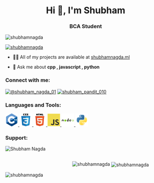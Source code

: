 <h1 align="center">Hi 👋, I'm Shubham</h1>
<h3 align="center">BCA Student</h3>

<p align="left"> <img src="https://komarev.com/ghpvc/?username=shubhamnagda&label=Profile%20views&color=0e75b6&style=flat" alt="shubhamnagda" /> </p>

<p align="left"> <a href="https://github.com/ryo-ma/github-profile-trophy"><img src="https://github-profile-trophy.vercel.app/?username=shubhamnagda" alt="shubhamnagda" /></a> </p>

- 👨‍💻 All of my projects are available at [shubhamnagda.ml](shubhamnagda.ml)

- 💬 Ask me about **cpp , javascript , python**

<h3 align="left">Connect with me:</h3>
<p align="left">
<a href="https://twitter.com/@shubham_nagda01" target="blank"><img align="center" src="https://raw.githubusercontent.com/rahuldkjain/github-profile-readme-generator/master/src/images/icons/Social/twitter.svg" alt="@shubham_nagda_01" height="30" width="40" /></a>
<a href="https://instagram.com/shubham_pandit_010" target="blank"><img align="center" src="https://raw.githubusercontent.com/rahuldkjain/github-profile-readme-generator/master/src/images/icons/Social/instagram.svg" alt="shubham_pandit_010" height="30" width="40" /></a>
</p>

<h3 align="left">Languages and Tools:</h3>
<p align="left"> <a href="https://www.w3schools.com/cpp/" target="_blank" rel="noreferrer"> <img src="https://raw.githubusercontent.com/devicons/devicon/master/icons/cplusplus/cplusplus-original.svg" alt="cplusplus" width="40" height="40"/> </a> <a href="https://www.w3schools.com/css/" target="_blank" rel="noreferrer"> <img src="https://raw.githubusercontent.com/devicons/devicon/master/icons/css3/css3-original-wordmark.svg" alt="css3" width="40" height="40"/> </a> <a href="https://www.w3.org/html/" target="_blank" rel="noreferrer"> <img src="https://raw.githubusercontent.com/devicons/devicon/master/icons/html5/html5-original-wordmark.svg" alt="html5" width="40" height="40"/> </a> <a href="https://developer.mozilla.org/en-US/docs/Web/JavaScript" target="_blank" rel="noreferrer"> <img src="https://raw.githubusercontent.com/devicons/devicon/master/icons/javascript/javascript-original.svg" alt="javascript" width="40" height="40"/> </a> <a href="https://nodejs.org" target="_blank" rel="noreferrer"> <img src="https://raw.githubusercontent.com/devicons/devicon/master/icons/nodejs/nodejs-original-wordmark.svg" alt="nodejs" width="40" height="40"/> </a> <a href="https://www.python.org" target="_blank" rel="noreferrer"> <img src="https://raw.githubusercontent.com/devicons/devicon/master/icons/python/python-original.svg" alt="python" width="40" height="40"/> </a> </p>

<h3 align="left">Support:</h3>
<p><a href="https://www.buymeacoffee.com/shubhamnagk"> <img align="left" src="https://cdn.buymeacoffee.com/buttons/v2/default-yellow.png" height="50" width="210" alt="Shubham Nagda" /></a></p><br><br>

<p><img align="left" src="https://github-readme-stats.vercel.app/api/top-langs?username=shubhamnagda&show_icons=true&locale=en&layout=compact" alt="shubhamnagda" /></p>

<p>&nbsp;<img align="center" src="https://github-readme-stats.vercel.app/api?username=shubhamnagda&show_icons=true&locale=en" alt="shubhamnagda" /></p>

<p><img align="center" src="https://github-readme-streak-stats.herokuapp.com/?user=shubhamnagda&" alt="shubhamnagda" /></p>

